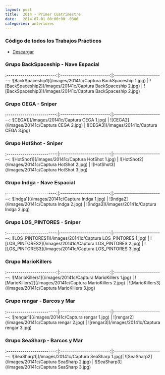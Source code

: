 ```yaml
---
layout: post
title:  2014 - Primer Cuatrimestre
date:   2014-07-01 00:00:00 -0300
categories: anteriores
---
```

<style>
td{
    max-width: 300px;
}
</style>

### Código de todos los Trabajos Prácticos

* [Descargar](http://we.tl/hBEBq7Sp1Q)

### Grupo BackSpaceship - Nave Espacial

:-------------------------:|:-------------------------:|:-------------------------:
![BackSpaceship1](/images/20141c/Captura BackSpaceship 1.jpg) | ![BackSpaceship2](/images/20141c/Captura BackSpaceship 2.jpg) | ![BackSpaceship3](/images/20141c/Captura BackSpaceship 2.jpg)

### Grupo CEGA - Sniper

:-------------------------:|:-------------------------:|:-------------------------:
![CEGA1](/images/20141c/Captura CEGA 1.jpg) | ![CEGA2](/images/20141c/Captura CEGA 2.jpg) | ![CEGA3](/images/20141c/Captura CEGA 3.jpg)

### Grupo HotShot - Sniper

:-------------------------:|:-------------------------:|:-------------------------:
![HotShot1](/images/20141c/Captura HotShot 1.jpg) | ![HotShot2](/images/20141c/Captura HotShot 2.jpg) | ![HotShot3](/images/20141c/Captura HotShot 3.jpg)

### Grupo Indga - Nave Espacial

:-------------------------:|:-------------------------:|:-------------------------:
![Indga1](/images/20141c/Captura Indga 1.jpg) | ![Indga2](/images/20141c/Captura Indga 2.jpg) | ![Indga3](/images/20141c/Captura Indga 2.jpg)

### Grupo LOS_PINTORES - Sniper

:-------------------------:|:-------------------------:|:-------------------------:
![LOS_PINTORES1](/images/20141c/Captura LOS_PINTORES 1.jpg) | ![LOS_PINTORES2](/images/20141c/Captura LOS_PINTORES 2.jpg) | ![LOS_PINTORES3](/images/20141c/Captura LOS_PINTORES 3.jpg)

### Grupo MarioKillers

:-------------------------:|:-------------------------:|:-------------------------:
![MarioKillers1](/images/20141c/Captura MarioKillers 1.jpg) | ![MarioKillers2](/images/20141c/Captura MarioKillers 2.jpg) | ![MarioKillers3](/images/20141c/Captura MarioKillers 3.jpg)

### Grupo rengar - Barcos y Mar

:-------------------------:|:-------------------------:|:-------------------------:
![rengar1](/images/20141c/Captura rengar 1.jpg) | ![rengar2](/images/20141c/Captura rengar 2.jpg) | ![rengar3](/images/20141c/Captura rengar 3.jpg)

### Grupo SeaSharp - Barcos y Mar

:-------------------------:|:-------------------------:|:-------------------------:
![SeaSharp1](/images/20141c/Captura SeaSharp 1.jpg)| ![SeaSharp2](/images/20141c/Captura SeaSharp 2.jpg) | ![SeaSharp3](/images/20141c/Captura SeaSharp 3.jpg)
